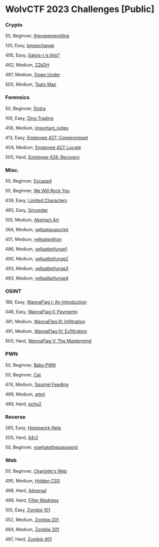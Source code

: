 # WolvCTF 2023 Challenges [Public]

### Crypto

50, Beginner, [theyseemerolling](./crypto/theyseemerolling/)

120, Easy, [keyexchange](./crypto/keyexchange/)

495, Easy, [Galois-t is this?](./crypto/galois/)

462, Medium, [Z2kDH](./crypto/Z2kDH/)

497, Medium, [Down Under](./crypto/DownUnder/)

500, Medium, [Tealy Man](./crypto/TealyMan/)

### Forensics

50, Beginner, [Elytra](./forensics/elytra/)

100, Easy, [Dino Trading](./forensics/DinoTrading/)

456, Medium, [important_notes](./forensics/important_notes/)

413, Easy, [Employee 427: Compromised](./forensics/Employee-427-Compromised/)

404, Medium, [Employee 427: Locate](./forensics/Employee-427-Locate/)

500, Hard, [Employee 428: Recovery](./forensics/Employee-428-Recovery/)

### Misc.

50, Beginner, [Escaped](./misc/escaped/)

50, Beginner, [We Will Rock You](./misc/we_will_rockyou/)

439, Easy, [Limited Characters](./misc/limited-characters/)

480, Easy, [Smuggler](./misc/smuggler/)

100, Medium, [Abstract Art](./misc/abstract_art/)

364, Medium, [yellsatjavascript](./misc/yellsatjavascript/)

451, Medium, [yellsatpython](./misc/yellsatpython/)

486, Medium, [yellsatbefunge1](./misc/yellsatbefunge1/)

490, Medium, [yellsatbefunge2](./misc/yellsatbefunge2/)

493, Medium, [yellsatbefunge3](./misc/yellsatbefunge3/)

493, Medium, [yellsatbefunge4](./misc/yellsatbefunge4/)

### OSINT

188, Easy, [WannaFlag I: An Introduction](./osint/WannaFlag-I-An-Introduction/)

348, Easy, [WannaFlag II: Payments](./osint/WannaFlag-II-Payments/)

381, Medium, [WannaFlag III: Infiltration](./osint/WannaFlag-III-Infiltration/)

491, Medium, [WannaFlag IV: Exfiltration](./osint/WannaFlag-IV-Exfiltration/)

500, Hard, [WannaFlag V: The Mastermind](./osint/WannaFlag-V-The-Mastermind/)

### PWN

50, Beginner, [Baby PWN](./pwn/baby-pwn/)

50, Beginner, [Cat](./pwn/cat/)

474, Medium, [Squirrel Feeding](./pwn/squirrel-feeding/)

489, Medium, [wtml](./pwn/wtml/)

489, Hard, [echo2](./pwn/echotwo/)

### Reverse

265, Easy, [Homework Help](./rev/homework_help/)

500, Hard, [64r2](./rev/64r2/)

50, Beginner, [yowhatsthepassword](./rev/yowhatsthepassword/)

### Web

50, Beginner, [Charlotte's Web](./web/charlottesweb/)

495, Medium, [Hidden CSS](./web/hidden-css/)

498, Hard, [Adversal](./web/adversal/)

499, Hard, [Filter Madness](./web/filter-madness/)

100, Easy, [Zombie 101](./web/zombie-101/)

352, Medium, [Zombie 201](./web/zombie-201/)

484, Medium, [Zombie 301](./web/zombie-301/)

487, Hard, [Zombie 401](./web/zombie-401/)
